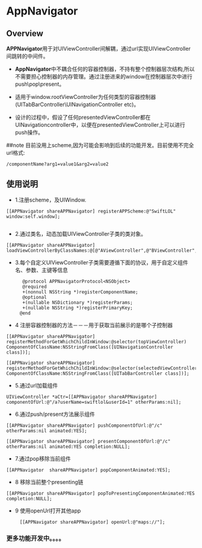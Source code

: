 # AppNavigator


## Overview

**APPNavigator**用于对UIViewController间解耦，通过url实现UIViewController间跳转的中间件。

* **AppNavigator**中不耦合任何的容器控制器，不持有整个控制器层次结构,所以不需要担心控制器的内存管理。通过注册进来的window在控制器层次中进行push\pop\present。

* 适用于window.rootViewController为任何类型的容器控制器(UITabBarController\UINavigationController etc)。

* 设计的过程中，假设了任何presentedViewController都在UINavigationcontroller中，以便在presentedViewController上可以进行push操作。



##note
目前没用上scheme,因为可能会影响到后续的功能开发。目前使用不完全url格式:

```   
/componentName?arg1=value1&arg2=value2

```


## 使用说明
* 1.注册scheme，及UIWindow.
 
 
```
[[APPNavigator shareAPPNavigator] registerAPPScheme:@"SwiftLOL" window:self.window];
 
```
      
* 2.通过类名，动态加载UIViewController子类的类对象。

```
[[APPNavigator shareAPPNavigator] loadViewControllerByClassNames:@[@"AViewController",@"BViewController",@"CViewController"]];

```

* 3.每个自定义UIViewController子类需要遵循下面的协议，用于自定义组件名、参数、主键等信息

```         
      @protocol APPNavigatorProtocol<NSObject>
      @required
      +(nonnull NSString *)registerComponentName;
      @optional
      +(nullable NSDictionary *)registerParams;
      +(nullable NSString *)registerPrimaryKey;
     @end
```

* 4  注册容器控制器的方法－－－用于获取当前展示的是哪个子控制器
 
```  
[[APPNavigator shareAPPNavigator] registerMethodForGetWhichChildInWindow:@selector(topViewController) ComponentOfClassName:NSStringFromClass([UINavigationController class])];

[[APPNavigator shareAPPNavigator] registerMethodForGetWhichChildInWindow:@selector(selectedViewController) ComponentOfClassName:NSStringFromClass([UITabBarController class])];
 ```
   
* 5.通过url加载组件

```
UIViewController *aCtr=[[APPNavigator shareAPPNavigator] componentOfUrl:@"/a?userName=swiftlol&userId=1" otherParams:nil];

```
* 6.通过push/present方法展示组件
       
```    
[[APPNavigator shareAPPNavigator] pushComponentOfUrl:@"/c" otherParams:nil animated:YES];
           
[[APPNavigator shareAPPNavigator] presentComponentOfUrl:@"/c" otherParams:nil animated:YES completion:NULL];

```

* 7.通过pop移除当前组件

```           
[[APPNavigator  shareAPPNavigator] popComponentAnimated:YES];

```
* 8 移除当前整个presenting链

```
[[APPNavigator shareAPPNavigator] popToPresentingComponentAnimated:YES completion:NULL];

```

* 9 使用openUrl打开其他app

```
     [[APPNavigator shareAPPNavigator] openUrl:@"maps://"];
```

### 更多功能开发中。。。。        

